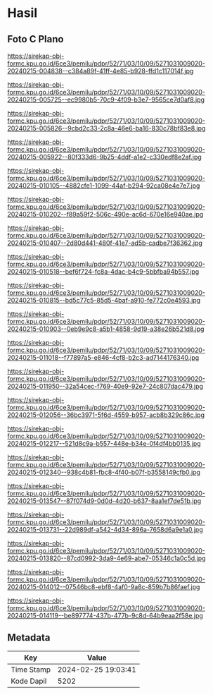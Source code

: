 # Hasil

## Foto C Plano

https://sirekap-obj-formc.kpu.go.id/6ce3/pemilu/pdpr/52/71/03/10/09/5271031009020-20240215-004838--c384a89f-41ff-4e85-b928-ffd1c117014f.jpg

https://sirekap-obj-formc.kpu.go.id/6ce3/pemilu/pdpr/52/71/03/10/09/5271031009020-20240215-005725--ec9980b5-70c9-4f09-b3e7-9565ce7d0af8.jpg

https://sirekap-obj-formc.kpu.go.id/6ce3/pemilu/pdpr/52/71/03/10/09/5271031009020-20240215-005826--9cbd2c33-2c8a-46e6-ba16-830c78bf83e8.jpg

https://sirekap-obj-formc.kpu.go.id/6ce3/pemilu/pdpr/52/71/03/10/09/5271031009020-20240215-005922--80f333d6-9b25-4ddf-a1e2-c330edf8e2af.jpg

https://sirekap-obj-formc.kpu.go.id/6ce3/pemilu/pdpr/52/71/03/10/09/5271031009020-20240215-010105--4882cfe1-1099-44af-b294-92ca08e4e7e7.jpg

https://sirekap-obj-formc.kpu.go.id/6ce3/pemilu/pdpr/52/71/03/10/09/5271031009020-20240215-010202--f89a59f2-506c-490e-ac6d-670e16e940ae.jpg

https://sirekap-obj-formc.kpu.go.id/6ce3/pemilu/pdpr/52/71/03/10/09/5271031009020-20240215-010407--2d80d441-480f-41e7-ad5b-cadbe7f36362.jpg

https://sirekap-obj-formc.kpu.go.id/6ce3/pemilu/pdpr/52/71/03/10/09/5271031009020-20240215-010518--bef6f724-fc8a-4dac-b4c9-5bbfba94b557.jpg

https://sirekap-obj-formc.kpu.go.id/6ce3/pemilu/pdpr/52/71/03/10/09/5271031009020-20240215-010815--bd5c77c5-85d5-4baf-a910-fe772c0e4593.jpg

https://sirekap-obj-formc.kpu.go.id/6ce3/pemilu/pdpr/52/71/03/10/09/5271031009020-20240215-010903--0eb9e9c8-a5b1-4858-9d19-a38e26b521d8.jpg

https://sirekap-obj-formc.kpu.go.id/6ce3/pemilu/pdpr/52/71/03/10/09/5271031009020-20240215-011018--f77897a5-e846-4cf8-b2c3-ad7144176340.jpg

https://sirekap-obj-formc.kpu.go.id/6ce3/pemilu/pdpr/52/71/03/10/09/5271031009020-20240215-011950--32a54cec-f769-40e9-92e7-24c807dac479.jpg

https://sirekap-obj-formc.kpu.go.id/6ce3/pemilu/pdpr/52/71/03/10/09/5271031009020-20240215-012056--36bc3971-5f6d-4559-b957-acb8b329c86c.jpg

https://sirekap-obj-formc.kpu.go.id/6ce3/pemilu/pdpr/52/71/03/10/09/5271031009020-20240215-012217--521d8c9a-b557-448e-b34e-0f4df4bb0135.jpg

https://sirekap-obj-formc.kpu.go.id/6ce3/pemilu/pdpr/52/71/03/10/09/5271031009020-20240215-012340--938c4b81-fbc8-4f40-b07f-b3558149cfb0.jpg

https://sirekap-obj-formc.kpu.go.id/6ce3/pemilu/pdpr/52/71/03/10/09/5271031009020-20240215-013547--87f074d9-0d0d-4d20-b637-8aa1ef7de51b.jpg

https://sirekap-obj-formc.kpu.go.id/6ce3/pemilu/pdpr/52/71/03/10/09/5271031009020-20240215-013731--22d989df-a542-4d34-896a-7658d6a9e1a0.jpg

https://sirekap-obj-formc.kpu.go.id/6ce3/pemilu/pdpr/52/71/03/10/09/5271031009020-20240215-013820--87cd0992-3da9-4e69-abe7-05346c1a0c5d.jpg

https://sirekap-obj-formc.kpu.go.id/6ce3/pemilu/pdpr/52/71/03/10/09/5271031009020-20240215-014012--07546bc8-ebf8-4af0-9a8c-859b7b86faef.jpg

https://sirekap-obj-formc.kpu.go.id/6ce3/pemilu/pdpr/52/71/03/10/09/5271031009020-20240215-014119--be897774-437b-477b-9c8d-64b9eaa2f58e.jpg


## Metadata

| Key        | Value               |
| ---------- | ------------------- |
| Time Stamp | 2024-02-25 19:03:41 |
| Kode Dapil | 5202                |



